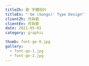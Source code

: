 ```yaml
---
titleZh: 歌 字體設計
titleEn: "'Ge (Songs)' Type Design"
clientZh: 月與歌
clientEn: 月與歌
date: 2021-05-01
category: graphic

thumb: font-ge-0.jpg
gallery:
  - font-ge-1.jpg
  - font-ge-2.jpg
---
```




<!-- lang -->


